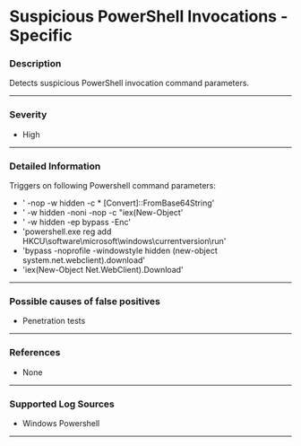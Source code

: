 # Suspicious PowerShell Invocations - Specific
### Description

Detects suspicious PowerShell invocation command parameters.

-------------------
### Severity

- High

-------------------

### Detailed Information

Triggers on following Powershell command parameters:
  - ' -nop -w hidden -c * [Convert]::FromBase64String'
  - ' -w hidden -noni -nop -c "iex(New-Object'
  - ' -w hidden -ep bypass -Enc'
  - 'powershell.exe reg add HKCU\software\microsoft\windows\currentversion\run'
  - 'bypass -noprofile -windowstyle hidden (new-object system.net.webclient).download'
  - 'iex(New-Object Net.WebClient).Download'

-------------------

### Possible causes of false positives

- Penetration tests

-------------------
### References

- None

-------------------
### Supported Log Sources

- Windows Powershell

-------------------
